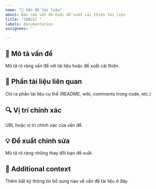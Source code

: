 ```yaml
---
name: "📖 Vấn đề tài liệu"
about: Báo cáo vấn đề hoặc đề xuất cải thiện tài liệu
title: "[DOCS] "
labels: documentation
assignees: ''

---
```


## 📖 Mô tả vấn đề
Mô tả rõ ràng vấn đề với tài liệu hoặc đề xuất cải thiện.

## 📄 Phần tài liệu liên quan
Chỉ ra phần tài liệu cụ thể (README, wiki, comments trong code, etc.)

## 🔍 Vị trí chính xác
URL hoặc vị trí chính xác của vấn đề.

## 💡 Đề xuất chỉnh sửa
Mô tả rõ ràng những thay đổi bạn đề xuất.

## 📝 Additional context
Thêm bất kỳ thông tin bổ sung nào về vấn đề tài liệu ở đây.
